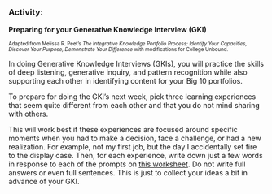 ### Activity:

**Preparing for your Generative Knowledge Interview (GKI)**

<sub><sup>Adapted from Melissa R. Peet’s *The Integrative Knowledge Portfolio Process: Identify Your Capacities, Discover Your Purpose, Demonstrate Your Difference* with modifications for College Unbound.</sup></sub>

In doing Generative Knowledge Interviews (GKIs), you will practice the skills of deep listening, generative inquiry, and pattern recognition while also supporting each other in identifying content for your Big 10 portfolios. 

To prepare for doing the GKI’s next week, pick three learning experiences that seem quite different from each other and that you do not mind sharing with others. 

This will work best if these experiences are focused around specific moments when you had to make a decision, face a challenge, or had a new realization. For example, not my first job, but the day I accidentally set fire to the display case. Then, for each experience, write down just a few words in response to each of the prompts on [this worksheet](https://docs.google.com/document/d/1d-KXQMKQI7DGGVwnW9g2BaPXyiCgyAXOcQDbCALwKsU/edit?usp=sharing). Do not write full answers or even full sentences. This is just to collect your ideas a bit in advance of your GKI. 
